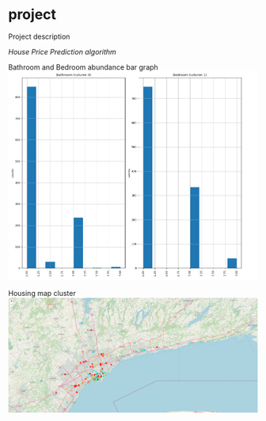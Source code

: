 # project
Project description 

*House Price Prediction algorithm*


Bathroom and Bedroom abundance bar graph
<img src="Images/git2.png">

Housing map cluster
<img src="Images/git1.png">
